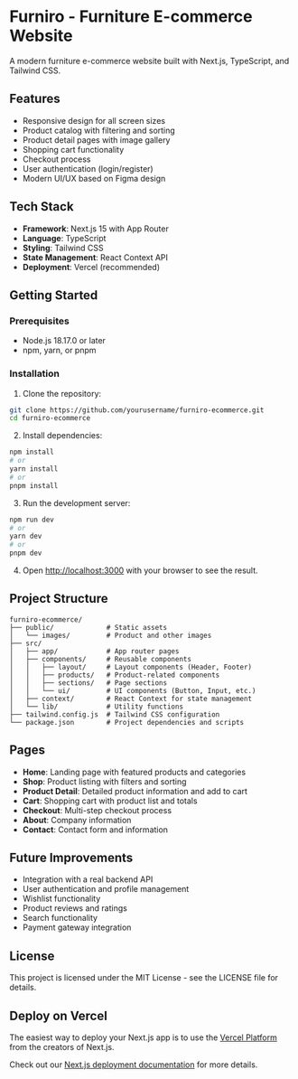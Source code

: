# Furniro - Furniture E-commerce Website

A modern furniture e-commerce website built with Next.js, TypeScript, and Tailwind CSS.

## Features

- Responsive design for all screen sizes
- Product catalog with filtering and sorting
- Product detail pages with image gallery
- Shopping cart functionality
- Checkout process
- User authentication (login/register)
- Modern UI/UX based on Figma design

## Tech Stack

- **Framework**: Next.js 15 with App Router
- **Language**: TypeScript
- **Styling**: Tailwind CSS
- **State Management**: React Context API
- **Deployment**: Vercel (recommended)

## Getting Started

### Prerequisites

- Node.js 18.17.0 or later
- npm, yarn, or pnpm

### Installation

1. Clone the repository:

```bash
git clone https://github.com/yourusername/furniro-ecommerce.git
cd furniro-ecommerce
```

2. Install dependencies:

```bash
npm install
# or
yarn install
# or
pnpm install
```

3. Run the development server:

```bash
npm run dev
# or
yarn dev
# or
pnpm dev
```

4. Open [http://localhost:3000](http://localhost:3000) with your browser to see the result.

## Project Structure

```
furniro-ecommerce/
├── public/             # Static assets
│   └── images/         # Product and other images
├── src/
│   ├── app/            # App router pages
│   ├── components/     # Reusable components
│   │   ├── layout/     # Layout components (Header, Footer)
│   │   ├── products/   # Product-related components
│   │   ├── sections/   # Page sections
│   │   └── ui/         # UI components (Button, Input, etc.)
│   ├── context/        # React Context for state management
│   └── lib/            # Utility functions
├── tailwind.config.js  # Tailwind CSS configuration
└── package.json        # Project dependencies and scripts
```

## Pages

- **Home**: Landing page with featured products and categories
- **Shop**: Product listing with filters and sorting
- **Product Detail**: Detailed product information and add to cart
- **Cart**: Shopping cart with product list and totals
- **Checkout**: Multi-step checkout process
- **About**: Company information
- **Contact**: Contact form and information

## Future Improvements

- Integration with a real backend API
- User authentication and profile management
- Wishlist functionality
- Product reviews and ratings
- Search functionality
- Payment gateway integration

## License

This project is licensed under the MIT License - see the LICENSE file for details.

## Deploy on Vercel

The easiest way to deploy your Next.js app is to use the [Vercel Platform](https://vercel.com/new?utm_medium=default-template&filter=next.js&utm_source=create-next-app&utm_campaign=create-next-app-readme) from the creators of Next.js.

Check out our [Next.js deployment documentation](https://nextjs.org/docs/app/building-your-application/deploying) for more details.
